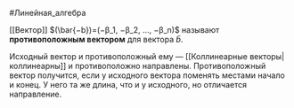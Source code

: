 
#Линейная_алгебра 

[[Вектор]] $(\bar{−b})=(−β_1​, −β_2​, …, −β_n​)$ называют **противоположным вектором** для вектора $\bar{b}$.

Исходный вектор и противоположный ему — [[Коллинеарные векторы|коллинеарны]] и противоположно направлены. Противоположный вектор получится, если у исходного вектора поменять местами начало и конец. У него та же длина, что и у исходного, но отличается направление.

